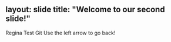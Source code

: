 layout: slide
title: "Welcome to our second slide!"
---
Regina Test Git
Use the left arrow to go back!
